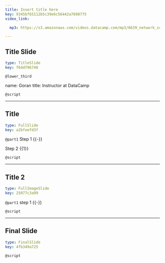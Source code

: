 ```yaml
---
title: Insert title here
key: 9345bf65112b5c39e6c56442a7698775
video_link:

  mp3: https://s3.amazonaws.com/videos.datacamp.com/mp3/6639_network_science_a_tidy_approach/v2/6639_ch4_2.mp3

---
```

## Title Slide

```yaml
type: TitleSlide
key: f64df96748
```





`@lower_third`

name: Goran
title: Instructor at DataCamp


`@script`




---
## Title

```yaml
type: FullSlide
key: a2bfeefd3f
```

`@part1`
Step 1 {{-}}

Step 2 {{1}}





`@script`




---
## Title 2

```yaml
type: FullImageSlide
key: 25077c3a99
```

`@part1`
step 1 {{-}}





`@script`




---
## Final Slide

```yaml
type: FinalSlide
key: 4fb349a725
```






`@script`



